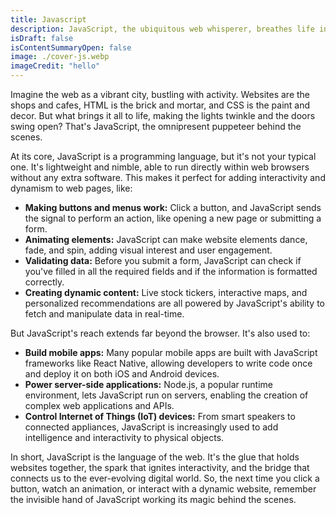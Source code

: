 ```yaml
---
title: Javascript
description: JavaScript, the ubiquitous web whisperer, breathes life into every click, swipe, and scroll.  ✨
isDraft: false
isContentSummaryOpen: false
image: ./cover-js.webp
imageCredit: "hello"
---
```


Imagine the web as a vibrant city, bustling with activity. Websites are the shops and cafes, HTML is the brick and mortar, and CSS is the paint and decor. But what brings it all to life, making the lights twinkle and the doors swing open? That's JavaScript, the omnipresent puppeteer behind the scenes.

At its core, JavaScript is a programming language, but it's not your typical one. It's lightweight and nimble, able to run directly within web browsers without any extra software. This makes it perfect for adding interactivity and dynamism to web pages, like:

- **Making buttons and menus work:** Click a button, and JavaScript sends the signal to perform an action, like opening a new page or submitting a form.
- **Animating elements:** JavaScript can make website elements dance, fade, and spin, adding visual interest and user engagement.
- **Validating data:** Before you submit a form, JavaScript can check if you've filled in all the required fields and if the information is formatted correctly.
- **Creating dynamic content:** Live stock tickers, interactive maps, and personalized recommendations are all powered by JavaScript's ability to fetch and manipulate data in real-time.

But JavaScript's reach extends far beyond the browser. It's also used to:

- **Build mobile apps:** Many popular mobile apps are built with JavaScript frameworks like React Native, allowing developers to write code once and deploy it on both iOS and Android devices.
- **Power server-side applications:** Node.js, a popular runtime environment, lets JavaScript run on servers, enabling the creation of complex web applications and APIs.
- **Control Internet of Things (IoT) devices:** From smart speakers to connected appliances, JavaScript is increasingly used to add intelligence and interactivity to physical objects.

In short, JavaScript is the language of the web. It's the glue that holds websites together, the spark that ignites interactivity, and the bridge that connects us to the ever-evolving digital world. So, the next time you click a button, watch an animation, or interact with a dynamic website, remember the invisible hand of JavaScript working its magic behind the scenes.
